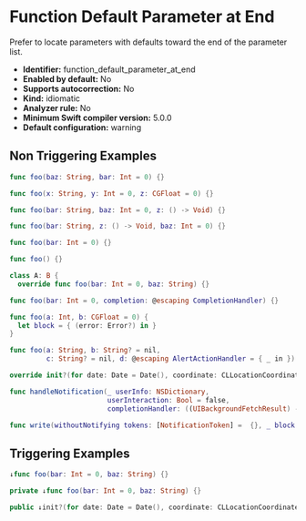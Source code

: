 # Function Default Parameter at End

Prefer to locate parameters with defaults toward the end of the parameter list.

* **Identifier:** function_default_parameter_at_end
* **Enabled by default:** No
* **Supports autocorrection:** No
* **Kind:** idiomatic
* **Analyzer rule:** No
* **Minimum Swift compiler version:** 5.0.0
* **Default configuration:** warning

## Non Triggering Examples

```swift
func foo(baz: String, bar: Int = 0) {}
```

```swift
func foo(x: String, y: Int = 0, z: CGFloat = 0) {}
```

```swift
func foo(bar: String, baz: Int = 0, z: () -> Void) {}
```

```swift
func foo(bar: String, z: () -> Void, baz: Int = 0) {}
```

```swift
func foo(bar: Int = 0) {}
```

```swift
func foo() {}
```

```swift
class A: B {
  override func foo(bar: Int = 0, baz: String) {}
```

```swift
func foo(bar: Int = 0, completion: @escaping CompletionHandler) {}
```

```swift
func foo(a: Int, b: CGFloat = 0) {
  let block = { (error: Error?) in }
}
```

```swift
func foo(a: String, b: String? = nil,
         c: String? = nil, d: @escaping AlertActionHandler = { _ in }) {}
```

```swift
override init?(for date: Date = Date(), coordinate: CLLocationCoordinate2D) {}
```

```swift
func handleNotification(_ userInfo: NSDictionary,
                        userInteraction: Bool = false,
                        completionHandler: ((UIBackgroundFetchResult) -> Void)?) {}
```

```swift
func write(withoutNotifying tokens: [NotificationToken] =  {}, _ block: (() throws -> Int)) {}
```

## Triggering Examples

```swift
↓func foo(bar: Int = 0, baz: String) {}
```

```swift
private ↓func foo(bar: Int = 0, baz: String) {}
```

```swift
public ↓init?(for date: Date = Date(), coordinate: CLLocationCoordinate2D) {}
```
